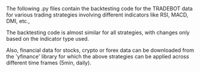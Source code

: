 The following .py files contain the backtesting code for the TRADEBOT data for various trading strategies involving different indicators like RSI, MACD, DMI, etc.,

The backtesting code is almost similar for all strategies, with changes only based on the indicator type used. 

Also, financial data for stocks, crypto or forex data can be downloaded from the 'yfinance' library for which the above strategies can be applied across different time frames (5min, daily).
